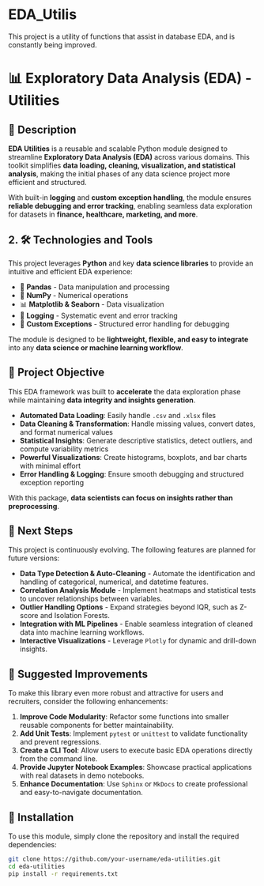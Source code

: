 # EDA_Utilis
This project is a utility of functions that assist in database EDA, and is constantly being improved.

# 📊 Exploratory Data Analysis (EDA) - Utilities

## 📝 Description  
**EDA Utilities** is a reusable and scalable Python module designed to streamline **Exploratory Data Analysis (EDA)** across various domains. This toolkit simplifies **data loading, cleaning, visualization, and statistical analysis**, making the initial phases of any data science project more efficient and structured.  

With built-in **logging** and **custom exception handling**, the module ensures **reliable debugging and error tracking**, enabling seamless data exploration for datasets in **finance, healthcare, marketing, and more**.  

## 2. 🛠️ Technologies and Tools  
This project leverages **Python** and key **data science libraries** to provide an intuitive and efficient EDA experience:

- 🐼 **Pandas** - Data manipulation and processing  
- 🔢 **NumPy** - Numerical operations  
- 📊 **Matplotlib & Seaborn** - Data visualization  
- 📜 **Logging** - Systematic event and error tracking  
- 🚨 **Custom Exceptions** - Structured error handling for debugging  

The module is designed to be **lightweight, flexible, and easy to integrate** into any **data science or machine learning workflow**.

## 🎯 Project Objective  
This EDA framework was built to **accelerate** the data exploration phase while maintaining **data integrity and insights generation**.  

- **Automated Data Loading**: Easily handle `.csv` and `.xlsx` files  
- **Data Cleaning & Transformation**: Handle missing values, convert dates, and format numerical values  
- **Statistical Insights**: Generate descriptive statistics, detect outliers, and compute variability metrics  
- **Powerful Visualizations**: Create histograms, boxplots, and bar charts with minimal effort  
- **Error Handling & Logging**: Ensure smooth debugging and structured exception reporting  

With this package, **data scientists can focus on insights rather than preprocessing**.

## 🚀 Next Steps  
This project is continuously evolving. The following features are planned for future versions:

- **Data Type Detection & Auto-Cleaning** - Automate the identification and handling of categorical, numerical, and datetime features.  
- **Correlation Analysis Module** - Implement heatmaps and statistical tests to uncover relationships between variables.  
- **Outlier Handling Options** - Expand strategies beyond IQR, such as Z-score and Isolation Forests.  
- **Integration with ML Pipelines** - Enable seamless integration of cleaned data into machine learning workflows.  
- **Interactive Visualizations** - Leverage `Plotly` for dynamic and drill-down insights.  

## 📌 Suggested Improvements  
To make this library even more robust and attractive for users and recruiters, consider the following enhancements:  

1. **Improve Code Modularity**: Refactor some functions into smaller reusable components for better maintainability.  
2. **Add Unit Tests**: Implement `pytest` or `unittest` to validate functionality and prevent regressions.  
3. **Create a CLI Tool**: Allow users to execute basic EDA operations directly from the command line.  
4. **Provide Jupyter Notebook Examples**: Showcase practical applications with real datasets in demo notebooks.  
5. **Enhance Documentation**: Use `Sphinx` or `MkDocs` to create professional and easy-to-navigate documentation.  

## 📂 Installation  
To use this module, simply clone the repository and install the required dependencies:  

```bash
git clone https://github.com/your-username/eda-utilities.git
cd eda-utilities
pip install -r requirements.txt
